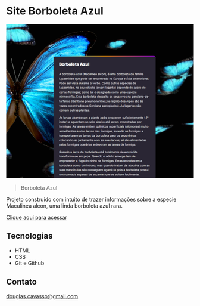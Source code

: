 # Site Borboleta Azul
![preview](./.github/preview.png)

> Borboleta Azul

Projeto construido com intuito de trazer informações sobre a 
especie Maculinea alcon, uma linda borboleta azul rara.

[ Clique aqui para acessar](https://douglascorreacavasso.github.io/Borboleta-Azul/)


## Tecnologias

- HTML
- CSS
- Git e Github

## Contato

douglas.cavasso@gmail.com
